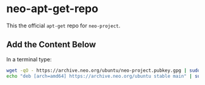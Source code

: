# neo-apt-get-repo
This the official `apt-get` repo for `neo-project`.


## Add the Content Below
In a terminal type:
```bash
wget -qO - https://archive.neo.org/ubuntu/neo-project.pubkey.gpg | sudo gpg --dearmor -o /etc/apt/trusted.gpg.d/neo-project.gpg
echo "deb [arch=amd64] https://archive.neo.org/ubuntu stable main" | sudo tee /etc/apt/sources.list.d/neo-project.list
```
